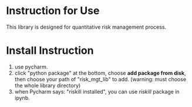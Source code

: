 # Instruction for Use
This library is designed for quantitative risk management process. 

# Install Instruction
1. use pycharm.
2. click "python package" at the bottom, choose **add package from disk**, 
then choose your path of "risk_mgt_lib" to add. 
(warning: must choose the whole library directory)
3. when Pycharm says: "riskill installed", you can use *riskill* package in ipynb.
